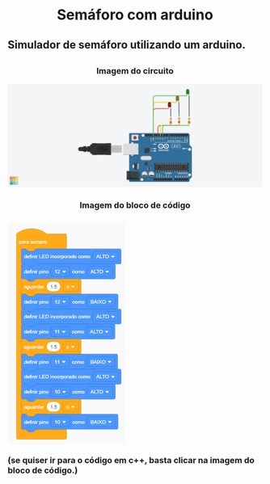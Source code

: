 <h1 align="center">Semáforo com arduino</h1>

<h2>Simulador de semáforo utilizando um arduino.<h2>

<h3 align="center">Imagem do circuito</h3>
<img src="img/semaforo.png"><br/>

<h3 align="center">Imagem do bloco de código<h3/>
<a href="semaforo.ino" title="Clique na imagem pra redirecionar ao código.">
  <img src="img/semaforo - imagem do bloco.png">
</a>
<p font-size="20px">(se quiser ir para o código em c++, basta clicar na imagem do bloco de código.)</p>
